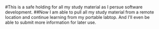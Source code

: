 #This is a safe holding for all my study material as I persue software development.
##Now I am able to pull all my study material from a remote location and continue learning
  from my portable labtop. And I'll even be able to submit more information for later use.

